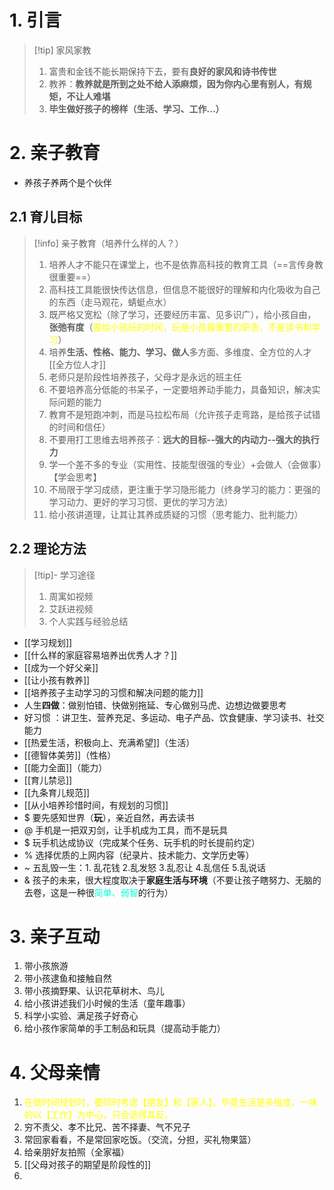 # 1. 引言 
> [!tip] 家风家教
> 1. 富贵和金钱不能长期保持下去，要有**良好的家风和诗书传世**
> 2. 教养：**教养就是所到之处不给人添麻烦，因为你内心里有别人，有规矩，不让人难堪**
> 3. **毕生做好孩子的榜样（生活、学习、工作...）**

# 2. 亲子教育
- 养孩子养两个是个伙伴
## 2.1 育儿目标 
> [!info] 亲子教育（培养什么样的人？）
> 1. 培养人才不能只在课堂上，也不是依靠高科技的教育工具（==言传身教很重要==）
> 2. 高科技工具能很快传达信息，但信息不能很好的理解和内化吸收为自己的东西（走马观花，蜻蜓点水）
> 3. 既严格又宽松（除了学习，还要经历丰富、见多识广），给小孩自由，**张弛有度**（<font color="#ffff00">要给小孩玩的时间，玩是小孩最重要的职责，不是读书和学习</font>）
> 4. 培养**生活、性格、能力、学习、做人**多方面、多维度、全方位的人才[[全方位人才]]
> 5. 老师只是阶段性培养孩子，父母才是永远的班主任
> 6. 不要培养高分低能的书呆子，一定要培养动手能力，具备知识，解决实际问题的能力
> 7. 教育不是短跑冲刺，而是马拉松布局（允许孩子走弯路，是给孩子试错的时间和信任）
> 8. 不要用打工思维去培养孩子：**远大的目标--强大的内动力--强大的执行力**
> 9. 学一个差不多的专业（实用性、技能型很强的专业）+会做人（会做事）【学会思考】
> 10. 不局限于学习成绩，更注重于学习隐形能力（终身学习的能力：更强的学习动力、更好的学习习惯、更优的学习方法）
> 11. 给小孩讲道理，让其让其养成质疑的习惯（思考能力、批判能力）

## 2.2 理论方法 
> [!tip]- 学习途径 
> 1. 周寓如视频
> 2. 艾跃进视频
> 3. 个人实践与经验总结
- [[学习规划]]
- [[什么样的家庭容易培养出优秀人才？]]
- [[成为一个好父亲]]
- [[让小孩有教养]]
- [[培养孩子主动学习的习惯和解决问题的能力]]
- 人生**四做**：做别怕错、快做别拖延、专心做别马虎、边想边做要思考
- 好习惯 ：讲卫生、营养充足、多运动、电子产品、饮食健康、学习读书、社交能力
- [[热爱生活，积极向上、充满希望]]（生活）
- [[德智体美劳]]（性格）
- [[能力全面]]（能力）
- [[育儿禁忌]]
- [[九条育儿规范]]
- [[从小培养珍惜时间，有规划的习惯]] 
- $ 要先感知世界（**玩**），亲近自然，再去读书
- @ 手机是一把双刃剑，让手机成为工具，而不是玩具
- $ 玩手机达成协议（完成某个任务、玩手机的时长提前约定）
- % 选择优质的上网内容（纪录片、技术能力、文学历史等）
- ~ 五乱毁一生：1. 乱花钱  2.乱发怒  3.乱忍让  4.乱信任  5.乱说话
- & 孩子的未来，很大程度取决于**家庭生活与环境**（不要让孩子瞎努力、无脑的去卷，这是一种很<font color="#00ffdc">简单、弱智</font>的行为）

# 3. 亲子互动 
1. 带小孩旅游
2. 带小孩逮鱼和接触自然
3. 带小孩摘野果、认识花草树木、鸟儿
4. 给小孩讲述我们小时候的生活（童年趣事）
5. 科学小实验、满足孩子好奇心
6. 给小孩作家简单的手工制品和玩具（提高动手能力）

# 4. 父母亲情
1. <font color="#ffff00">在做时间规划时，要同时考虑【朋友】和【家人】。毕竟生活是多维度，一味的以【工作】为中心，只会适得其反。</font>
2. 穷不责父、孝不比兄、苦不择妻、气不兄子
3. 常回家看看，不是常回家吃饭。（交流，分担，买礼物果篮）
4. 给亲朋好友拍照（全家福）
5. [[父母对孩子的期望是阶段性的]]
6. 